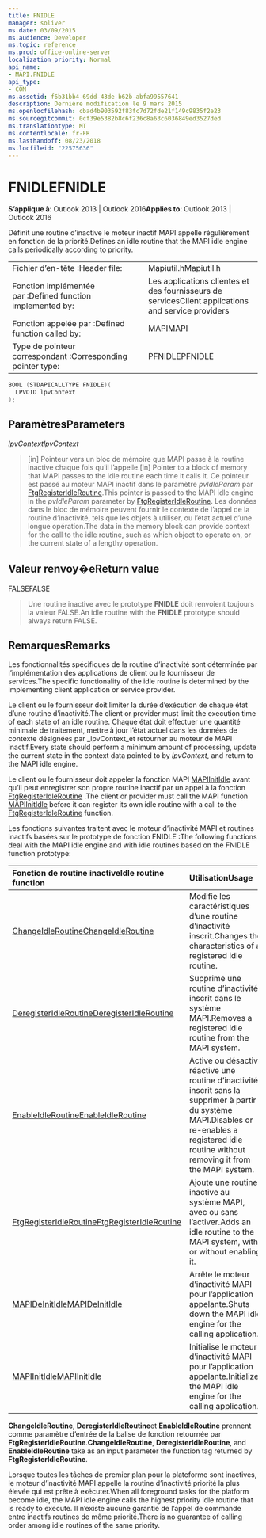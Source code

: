 ```yaml
---
title: FNIDLE
manager: soliver
ms.date: 03/09/2015
ms.audience: Developer
ms.topic: reference
ms.prod: office-online-server
localization_priority: Normal
api_name:
- MAPI.FNIDLE
api_type:
- COM
ms.assetid: f6b31bb4-69dd-43de-b62b-abfa99557641
description: Dernière modification le 9 mars 2015
ms.openlocfilehash: cbad4b903592f83fc7d72fde21f149c9835f2e23
ms.sourcegitcommit: 0cf39e5382b8c6f236c8a63c6036849ed3527ded
ms.translationtype: MT
ms.contentlocale: fr-FR
ms.lasthandoff: 08/23/2018
ms.locfileid: "22575636"
---
```

# <a name="fnidle"></a><span data-ttu-id="7a56f-103">FNIDLE</span><span class="sxs-lookup"><span data-stu-id="7a56f-103">FNIDLE</span></span>
 
<span data-ttu-id="7a56f-104">**S’applique à**: Outlook 2013 | Outlook 2016</span><span class="sxs-lookup"><span data-stu-id="7a56f-104">**Applies to**: Outlook 2013 | Outlook 2016</span></span> 
  
<span data-ttu-id="7a56f-105">Définit une routine d’inactive le moteur inactif MAPI appelle régulièrement en fonction de la priorité.</span><span class="sxs-lookup"><span data-stu-id="7a56f-105">Defines an idle routine that the MAPI idle engine calls periodically according to priority.</span></span> 
  
|||
|:-----|:-----|
|<span data-ttu-id="7a56f-106">Fichier d’en-tête :</span><span class="sxs-lookup"><span data-stu-id="7a56f-106">Header file:</span></span>  <br/> |<span data-ttu-id="7a56f-107">Mapiutil.h</span><span class="sxs-lookup"><span data-stu-id="7a56f-107">Mapiutil.h</span></span>  <br/> |
|<span data-ttu-id="7a56f-108">Fonction implémentée par :</span><span class="sxs-lookup"><span data-stu-id="7a56f-108">Defined function implemented by:</span></span>  <br/> |<span data-ttu-id="7a56f-109">Les applications clientes et des fournisseurs de services</span><span class="sxs-lookup"><span data-stu-id="7a56f-109">Client applications and service providers</span></span>  <br/> |
|<span data-ttu-id="7a56f-110">Fonction appelée par :</span><span class="sxs-lookup"><span data-stu-id="7a56f-110">Defined function called by:</span></span>  <br/> |<span data-ttu-id="7a56f-111">MAPI</span><span class="sxs-lookup"><span data-stu-id="7a56f-111">MAPI</span></span>  <br/> |
|<span data-ttu-id="7a56f-112">Type de pointeur correspondant :</span><span class="sxs-lookup"><span data-stu-id="7a56f-112">Corresponding pointer type:</span></span>  <br/> |<span data-ttu-id="7a56f-113">PFNIDLE</span><span class="sxs-lookup"><span data-stu-id="7a56f-113">PFNIDLE</span></span>  <br/> |
   
```cpp
BOOL (STDAPICALLTYPE FNIDLE)(
  LPVOID lpvContext
);
```

## <a name="parameters"></a><span data-ttu-id="7a56f-114">Paramètres</span><span class="sxs-lookup"><span data-stu-id="7a56f-114">Parameters</span></span>

 <span data-ttu-id="7a56f-115">_lpvContext_</span><span class="sxs-lookup"><span data-stu-id="7a56f-115">_lpvContext_</span></span>
  
> <span data-ttu-id="7a56f-116">[in] Pointeur vers un bloc de mémoire que MAPI passe à la routine inactive chaque fois qu’il l’appelle.</span><span class="sxs-lookup"><span data-stu-id="7a56f-116">[in] Pointer to a block of memory that MAPI passes to the idle routine each time it calls it.</span></span> <span data-ttu-id="7a56f-117">Ce pointeur est passé au moteur MAPI inactif dans le paramètre _pvIdleParam_ par [FtgRegisterIdleRoutine](ftgregisteridleroutine.md).</span><span class="sxs-lookup"><span data-stu-id="7a56f-117">This pointer is passed to the MAPI idle engine in the  _pvIdleParam_ parameter by [FtgRegisterIdleRoutine](ftgregisteridleroutine.md).</span></span> <span data-ttu-id="7a56f-118">Les données dans le bloc de mémoire peuvent fournir le contexte de l’appel de la routine d’inactivité, tels que les objets à utiliser, ou l’état actuel d’une longue opération.</span><span class="sxs-lookup"><span data-stu-id="7a56f-118">The data in the memory block can provide context for the call to the idle routine, such as which object to operate on, or the current state of a lengthy operation.</span></span>
    
## <a name="return-value"></a><span data-ttu-id="7a56f-119">Valeur renvoy�e</span><span class="sxs-lookup"><span data-stu-id="7a56f-119">Return value</span></span>

<span data-ttu-id="7a56f-120">FALSE</span><span class="sxs-lookup"><span data-stu-id="7a56f-120">FALSE</span></span> 
  
> <span data-ttu-id="7a56f-121">Une routine inactive avec le prototype **FNIDLE** doit renvoient toujours la valeur FALSE.</span><span class="sxs-lookup"><span data-stu-id="7a56f-121">An idle routine with the **FNIDLE** prototype should always return FALSE.</span></span> 
    
## <a name="remarks"></a><span data-ttu-id="7a56f-122">Remarques</span><span class="sxs-lookup"><span data-stu-id="7a56f-122">Remarks</span></span>

<span data-ttu-id="7a56f-123">Les fonctionnalités spécifiques de la routine d’inactivité sont déterminée par l’implémentation des applications de client ou le fournisseur de services.</span><span class="sxs-lookup"><span data-stu-id="7a56f-123">The specific functionality of the idle routine is determined by the implementing client application or service provider.</span></span> 
  
<span data-ttu-id="7a56f-124">Le client ou le fournisseur doit limiter la durée d’exécution de chaque état d’une routine d’inactivité.</span><span class="sxs-lookup"><span data-stu-id="7a56f-124">The client or provider must limit the execution time of each state of an idle routine.</span></span> <span data-ttu-id="7a56f-125">Chaque état doit effectuer une quantité minimale de traitement, mettre à jour l’état actuel dans les données de contexte désignées par _lpvContext_et retourner au moteur de MAPI inactif.</span><span class="sxs-lookup"><span data-stu-id="7a56f-125">Every state should perform a minimum amount of processing, update the current state in the context data pointed to by  _lpvContext_, and return to the MAPI idle engine.</span></span> 
  
<span data-ttu-id="7a56f-126">Le client ou le fournisseur doit appeler la fonction MAPI [MAPIInitIdle](mapiinitidle.md) avant qu’il peut enregistrer son propre routine inactif par un appel à la fonction [FtgRegisterIdleRoutine](ftgregisteridleroutine.md) .</span><span class="sxs-lookup"><span data-stu-id="7a56f-126">The client or provider must call the MAPI function [MAPIInitIdle](mapiinitidle.md) before it can register its own idle routine with a call to the [FtgRegisterIdleRoutine](ftgregisteridleroutine.md) function.</span></span> 
  
<span data-ttu-id="7a56f-127">Les fonctions suivantes traitent avec le moteur d’inactivité MAPI et routines inactifs basées sur le prototype de fonction FNIDLE :</span><span class="sxs-lookup"><span data-stu-id="7a56f-127">The following functions deal with the MAPI idle engine and with idle routines based on the FNIDLE function prototype:</span></span> 
  
|<span data-ttu-id="7a56f-128">**Fonction de routine inactive**</span><span class="sxs-lookup"><span data-stu-id="7a56f-128">**Idle routine function**</span></span>|<span data-ttu-id="7a56f-129">**Utilisation**</span><span class="sxs-lookup"><span data-stu-id="7a56f-129">**Usage**</span></span>|
|:-----|:-----|
|[<span data-ttu-id="7a56f-130">ChangeIdleRoutine</span><span class="sxs-lookup"><span data-stu-id="7a56f-130">ChangeIdleRoutine</span></span>](changeidleroutine.md) <br/> |<span data-ttu-id="7a56f-131">Modifie les caractéristiques d’une routine d’inactivité inscrit.</span><span class="sxs-lookup"><span data-stu-id="7a56f-131">Changes the characteristics of a registered idle routine.</span></span>  <br/> |
|[<span data-ttu-id="7a56f-132">DeregisterIdleRoutine</span><span class="sxs-lookup"><span data-stu-id="7a56f-132">DeregisterIdleRoutine</span></span>](deregisteridleroutine.md) <br/> |<span data-ttu-id="7a56f-133">Supprime une routine d’inactivité inscrit dans le système MAPI.</span><span class="sxs-lookup"><span data-stu-id="7a56f-133">Removes a registered idle routine from the MAPI system.</span></span>  <br/> |
|[<span data-ttu-id="7a56f-134">EnableIdleRoutine</span><span class="sxs-lookup"><span data-stu-id="7a56f-134">EnableIdleRoutine</span></span>](enableidleroutine.md) <br/> |<span data-ttu-id="7a56f-135">Active ou désactive réactive une routine d’inactivité inscrit sans la supprimer à partir du système MAPI.</span><span class="sxs-lookup"><span data-stu-id="7a56f-135">Disables or re-enables a registered idle routine without removing it from the MAPI system.</span></span>  <br/> |
|[<span data-ttu-id="7a56f-136">FtgRegisterIdleRoutine</span><span class="sxs-lookup"><span data-stu-id="7a56f-136">FtgRegisterIdleRoutine</span></span>](ftgregisteridleroutine.md) <br/> |<span data-ttu-id="7a56f-137">Ajoute une routine inactive au système MAPI, avec ou sans l’activer.</span><span class="sxs-lookup"><span data-stu-id="7a56f-137">Adds an idle routine to the MAPI system, with or without enabling it.</span></span>  <br/> |
|[<span data-ttu-id="7a56f-138">MAPIDeInitIdle</span><span class="sxs-lookup"><span data-stu-id="7a56f-138">MAPIDeInitIdle</span></span>](mapideinitidle.md) <br/> |<span data-ttu-id="7a56f-139">Arrête le moteur d’inactivité MAPI pour l’application appelante.</span><span class="sxs-lookup"><span data-stu-id="7a56f-139">Shuts down the MAPI idle engine for the calling application.</span></span>  <br/> |
|[<span data-ttu-id="7a56f-140">MAPIInitIdle</span><span class="sxs-lookup"><span data-stu-id="7a56f-140">MAPIInitIdle</span></span>](mapiinitidle.md) <br/> |<span data-ttu-id="7a56f-141">Initialise le moteur d’inactivité MAPI pour l’application appelante.</span><span class="sxs-lookup"><span data-stu-id="7a56f-141">Initializes the MAPI idle engine for the calling application.</span></span>  <br/> |
   
<span data-ttu-id="7a56f-142">**ChangeIdleRoutine**, **DeregisterIdleRoutine**et **EnableIdleRoutine** prennent comme paramètre d’entrée de la balise de fonction retournée par **FtgRegisterIdleRoutine**.</span><span class="sxs-lookup"><span data-stu-id="7a56f-142">**ChangeIdleRoutine**, **DeregisterIdleRoutine**, and **EnableIdleRoutine** take as an input parameter the function tag returned by **FtgRegisterIdleRoutine**.</span></span> 
  
<span data-ttu-id="7a56f-143">Lorsque toutes les tâches de premier plan pour la plateforme sont inactives, le moteur d’inactivité MAPI appelle la routine d’inactivité priorité la plus élevée qui est prête à exécuter.</span><span class="sxs-lookup"><span data-stu-id="7a56f-143">When all foreground tasks for the platform become idle, the MAPI idle engine calls the highest priority idle routine that is ready to execute.</span></span> <span data-ttu-id="7a56f-144">Il n’existe aucune garantie de l’appel de commande entre inactifs routines de même priorité.</span><span class="sxs-lookup"><span data-stu-id="7a56f-144">There is no guarantee of calling order among idle routines of the same priority.</span></span> 
  

